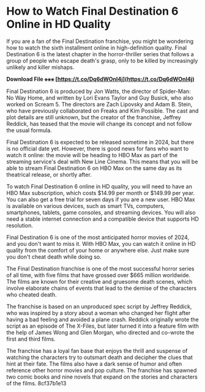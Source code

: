 # How to Watch Final Destination 6 Online in HD Quality
 
If you are a fan of the Final Destination franchise, you might be wondering how to watch the sixth installment online in high-definition quality. Final Destination 6 is the latest chapter in the horror-thriller series that follows a group of people who escape death's grasp, only to be killed by increasingly unlikely and killer mishaps.
 
**Download File ⚹⚹⚹ [https://t.co/Dq6dWOnI4j](https://t.co/Dq6dWOnI4j)**


 
Final Destination 6 is produced by Jon Watts, the director of Spider-Man: No Way Home, and written by Lori Evans Taylor and Guy Busick, who also worked on Scream 5. The directors are Zach Lipovsky and Adam B. Stein, who have previously collaborated on Freaks and Kim Possible. The cast and plot details are still unknown, but the creator of the franchise, Jeffrey Reddick, has teased that the movie will change its concept and not follow the usual formula.
 
Final Destination 6 is expected to be released sometime in 2024, but there is no official date yet. However, there is good news for fans who want to watch it online: the movie will be heading to HBO Max as part of the streaming service's deal with New Line Cinema. This means that you will be able to stream Final Destination 6 on HBO Max on the same day as its theatrical release, or shortly after.
 
To watch Final Destination 6 online in HD quality, you will need to have an HBO Max subscription, which costs $14.99 per month or $149.99 per year. You can also get a free trial for seven days if you are a new user. HBO Max is available on various devices, such as smart TVs, computers, smartphones, tablets, game consoles, and streaming devices. You will also need a stable internet connection and a compatible device that supports HD resolution.
 
Final Destination 6 is one of the most anticipated horror movies of 2024, and you don't want to miss it. With HBO Max, you can watch it online in HD quality from the comfort of your home or anywhere else. Just make sure you don't cheat death while doing so.
  
The Final Destination franchise is one of the most successful horror series of all time, with five films that have grossed over $665 million worldwide. The films are known for their creative and gruesome death scenes, which involve elaborate chains of events that lead to the demise of the characters who cheated death.
 
The franchise is based on an unproduced spec script by Jeffrey Reddick, who was inspired by a story about a woman who changed her flight after having a bad feeling and avoided a plane crash. Reddick originally wrote the script as an episode of The X-Files, but later turned it into a feature film with the help of James Wong and Glen Morgan, who directed and co-wrote the first and third films.
 
The franchise has a loyal fan base that enjoys the thrill and suspense of watching the characters try to outsmart death and decipher the clues that hint at their fate. The films also have a dark sense of humor and often reference other horror movies and pop culture. The franchise has spawned two comic books and nine novels that expand on the stories and characters of the films.
 8cf37b1e13
 
